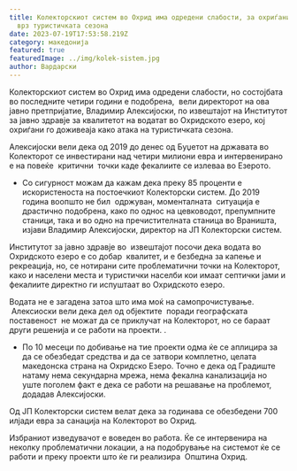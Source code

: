 ```yaml
---
title: Колекторскиот систем во Охрид има одредени слабости, за охриѓани тоа атак
  врз туристичката сезона
date: 2023-07-19T17:53:58.219Z
category: македонија
featured: true
featuredImage: ../img/kolek-sistem.jpg
author: Вардарски
---
```

<!--StartFragment-->

Колекторскиот систем во Охрид има одредени слабости, но состојбата во последните четири години е подобрена,  вели директорот на ова јавно претпријатие, Владимир Алексијоски, по извештајот на Институтот за јавно здравје за квалитетот на водатат во Охридското езеро, кој охриѓани го доживеаја како атака на туристичката сезона.

Алексијоски вели дека од 2019 до денес од Буџетот на државата во Колекторот се инвестирани над четири милиони евра и интервенирано е на повеќе  критични  точки каде фекалиите се излеваа во Езерото.

* Со сигурност можам да кажам дека преку 85 проценти е искористеноста на постоечкиот Колекторски систем. До 2019 година воопшто не бил  одржуван, моменталната  ситуација е драстично подобрена, како по однос на цевководот, препумпните станици, така и во одно на пречистителната станица во Враништа, изјави Владимир Алексијоски, директор на ЈП Колекторски систем.

Институтот за јавно здравје во  извештајот посочи дека водата во Охридското езеро е со добар  квалитет, и е безбедна за капење и рекреација, но, се нотирани сите проблематични точки на Колекторот, како и населени места и туристички населби кои имаат септички јами и фекалиите директно ги испуштаат во Охридското езеро.

Водата не е загадена затоа што има моќ на самопрочистување.  Алексиоски вели дека дел од објектите  поради географската поставеност  не можат да се приклучат на Колекторот, но се бараат други решенија и се работи на проекти. .

* По 10 месеци по добивање на тие проекти одма ќе се аплицира за да се обезбедат средства и да се затвори комплетно, целата македонска страна на Охридско Езеро. Точно е дека од Градиште натаму нема секундарна мрежа, нема фекална канализација но уште поголем факт е дека се работи на решавање на проблемот, додадав Алексијоски.

Од ЈП Колекторски систем велат дека за годинава се обезбедени 700 илјади евра за санација на Колекторот во Охрид.

Избраниот изведувачот е воведен во работа. Ќе се интервенира на неколку проблематични локации, а на подобрување на системот ќе се работи и преку проекти што ќе ги реализира  Општина Охрид.

<!--EndFragment-->